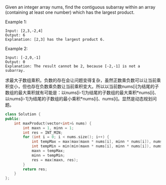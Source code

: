 Given an integer array nums, find the contiguous subarray within an array (containing at least one number) which has the largest product.

Example 1:

```
Input: [2,3,-2,4]
Output: 6
Explanation: [2,3] has the largest product 6.
```

Example 2:

```
Input: [-2,0,-1]
Output: 0
Explanation: The result cannot be 2, because [-2,-1] is not a subarray.
```

求最大子数组乘积。负数的存在会让问题变得复杂，虽然正数乘负数可以让当前乘积变小，但也存在负数乘负数让当前乘积变大。所以以当前数nums[i]为结尾的子数组的最大乘积就有可能是：以nums[i-1]为结尾的子数组的最大乘积\*nums[i]、以nums[i-1]为结尾的子数组的最小乘积\*nums[i]、nums[i]。显然是动态规划问题。

```cpp
class Solution {
public:
    int maxProduct(vector<int>& nums) {
        int maxn = 1, minn = 1;
        int res = INT_MIN;
        for (int i = 0; i < nums.size(); i++) {
            int tempMax = max(max(maxn * nums[i], minn * nums[i]), nums[i]);
            int tempMin = min(min(maxn * nums[i], minn * nums[i]), nums[i]);
            maxn = tempMax;
            minn = tempMin;
            res = max(maxn, res);
        }
        return res;
    }
};
```